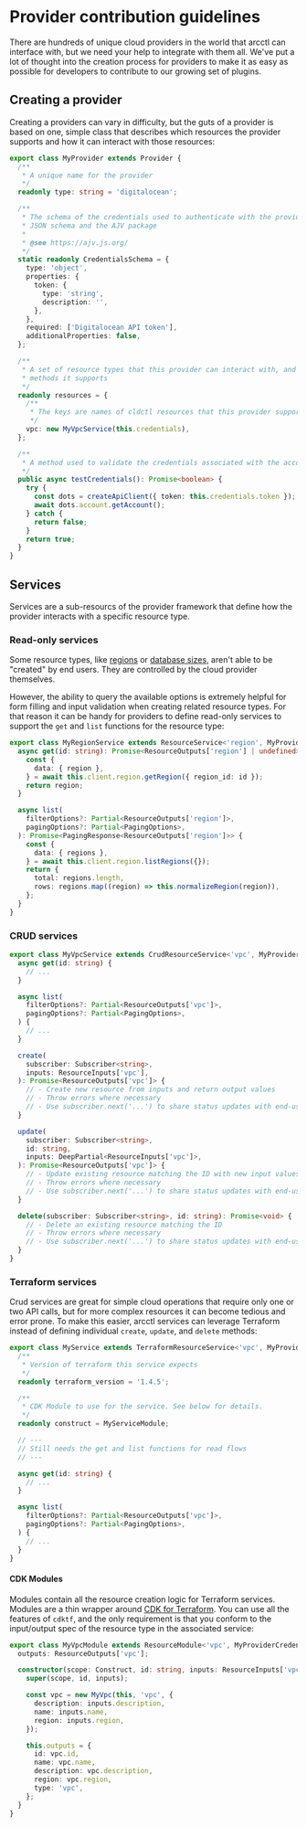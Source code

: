 # Provider contribution guidelines

There are hundreds of unique cloud providers in the world that arcctl can interface with, but we need your help to integrate with them all. We've put a lot of thought into the creation process for providers to make it as easy as possible for developers to contribute to our growing set of plugins.

## Creating a provider

Creating a providers can vary in difficulty, but the guts of a provider is based on one, simple class that describes which resources the provider supports and how it can interact with those resources:

```typescript
export class MyProvider extends Provider {
  /**
   * A unique name for the provider
   */
  readonly type: string = 'digitalocean';

  /**
   * The schema of the credentials used to authenticate with the provider. Uses
   * JSON schema and the AJV package
   *
   * @see https://ajv.js.org/
   */
  static readonly CredentialsSchema = {
    type: 'object',
    properties: {
      token: {
        type: 'string',
        description: '',
      },
    },
    required: ['Digitalocean API token'],
    additionalProperties: false,
  };

  /**
   * A set of resource types that this provider can interact with, and the
   * methods it supports
   */
  readonly resources = {
    /**
     * The keys are names of cldctl resources that this provider supports
     */
    vpc: new MyVpcService(this.credentials),
  };

  /**
   * A method used to validate the credentials associated with the account
   */
  public async testCredentials(): Promise<boolean> {
    try {
      const dots = createApiClient({ token: this.credentials.token });
      await dots.account.getAccount();
    } catch {
      return false;
    }
    return true;
  }
}
```

## Services

Services are a sub-resourcs of the provider framework that define how the provider interacts
with a specific resource type.

### Read-only services

Some resource types, like [regions](../%40resources/region/) or [database sizes](../%40resources/databaseSize/), aren't able to be "created" by end users. They are controlled by the cloud provider themselves.

However, the ability to query the available options is extremely helpful for form filling and input validation when creating related resource types. For that reason it can be handy for providers to
define read-only services to support the `get` and `list` functions for the resource type:

```ts
export class MyRegionService extends ResourceService<'region', MyProviderCredentials> {
  async get(id: string): Promise<ResourceOutputs['region'] | undefined> {
    const {
      data: { region },
    } = await this.client.region.getRegion({ region_id: id });
    return region;
  }

  async list(
    filterOptions?: Partial<ResourceOutputs['region']>,
    pagingOptions?: Partial<PagingOptions>,
  ): Promise<PagingResponse<ResourceOutputs['region']>> {
    const {
      data: { regions },
    } = await this.client.region.listRegions({});
    return {
      total: regions.length,
      rows: regions.map((region) => this.normalizeRegion(region)),
    };
  }
}
```

### CRUD services

```typescript
export class MyVpcService extends CrudResourceService<'vpc', MyProviderCredentials> {
  async get(id: string) {
    // ...
  }

  async list(
    filterOptions?: Partial<ResourceOutputs['vpc']>,
    pagingOptions?: Partial<PagingOptions>,
  ) {
    // ...
  }

  create(
    subscriber: Subscriber<string>,
    inputs: ResourceInputs['vpc'],
  ): Promise<ResourceOutputs['vpc']> {
    // - Create new resource from inputs and return output values
    // - Throw errors where necessary
    // - Use subscriber.next('...') to share status updates with end-users
  }

  update(
    subscriber: Subscriber<string>,
    id: string,
    inputs: DeepPartial<ResourceInputs['vpc']>,
  ): Promise<ResourceOutputs['vpc']> {
    // - Update existing resource matching the ID with new input values
    // - Throw errors where necessary
    // - Use subscriber.next('...') to share status updates with end-users
  }

  delete(subscriber: Subscriber<string>, id: string): Promise<void> {
    // - Delete an existing resource matching the ID
    // - Throw errors where necessary
    // - Use subscriber.next('...') to share status updates with end-users
  }
}
```

### Terraform services

Crud services are great for simple cloud operations that require only one or two API calls, but for more complex resources it can become tedious and error prone. To make this easier, arcctl services can leverage Terraform instead of defining individual `create`, `update`, and `delete` methods:

```typescript
export class MyService extends TerraformResourceService<'vpc', MyProviderCredentials> {
  /**
   * Version of terraform this service expects
   */
  readonly terraform_version = '1.4.5';

  /**
   * CDK Module to use for the service. See below for details.
   */
  readonly construct = MyServiceModule;

  // ---
  // Still needs the get and list functions for read flows
  // ---

  async get(id: string) {
    // ...
  }

  async list(
    filterOptions?: Partial<ResourceOutputs['vpc']>,
    pagingOptions?: Partial<PagingOptions>,
  ) {
    // ...
  }
}
```

#### CDK Modules

Modules contain all the resource creation logic for Terraform services. Modules are a thin wrapper around [CDK for Terraform](https://developer.hashicorp.com/terraform/cdktf). You can use all the features of `cdktf`, and the only requirement is that you conform to the input/output spec of the resource type in the associated service:

```typescript
export class MyVpcModule extends ResourceModule<'vpc', MyProviderCredentials> {
  outputs: ResourceOutputs['vpc'];

  constructor(scope: Construct, id: string, inputs: ResourceInputs['vpc']) {
    super(scope, id, inputs);

    const vpc = new MyVpc(this, 'vpc', {
      description: inputs.description,
      name: inputs.name,
      region: inputs.region,
    });

    this.outputs = {
      id: vpc.id,
      name: vpc.name,
      description: vpc.description,
      region: vpc.region,
      type: 'vpc',
    };
  }
}
```

